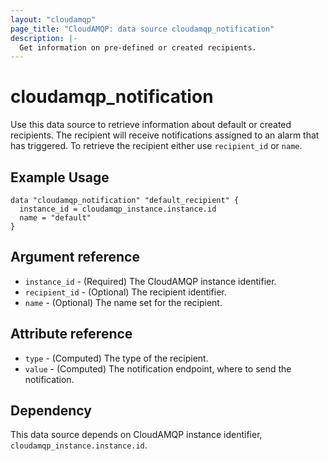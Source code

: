 ```yaml
---
layout: "cloudamqp"
page_title: "CloudAMQP: data source cloudamqp_notification"
description: |-
  Get information on pre-defined or created recipients.
---
```


# cloudamqp_notification

Use this data source to retrieve information about default or created recipients. The recipient will receive notifications assigned to an alarm that has triggered. To retrieve the recipient either use `recipient_id` or `name`.

## Example Usage

```hcl
data "cloudamqp_notification" "default_recipient" {
  instance_id = cloudamqp_instance.instance.id
  name = "default"
}
```

## Argument reference

* `instance_id`   - (Required) The CloudAMQP instance identifier.
* `recipient_id`  - (Optional) The recipient identifier.
* `name`          - (Optional) The name set for the recipient.

## Attribute reference

* `type`  - (Computed) The type of the recipient.
* `value` - (Computed) The notification endpoint, where to send the notification.

## Dependency

This data source depends on CloudAMQP instance identifier, `cloudamqp_instance.instance.id`.
